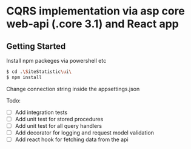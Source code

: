 # CQRS implementation via asp core web-api (.core 3.1) and React app
 
## Getting Started
 Install npm packeges via powershell etc
 ```sh
$ cd .\SiteStatistic\ui\
$ npm install
```
Change connection string inside the appsettings.json 
   
Todo:
  - [ ] Add integration tests
  - [ ] Add unit test for stored procedures
  - [ ] Add unit test for all query handlers 
  - [ ] Add decorator for logging and request model validation 
  - [ ] Add react hook for fetching data from the api
